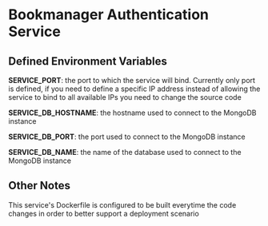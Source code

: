 # Bookmanager Authentication Service

## Defined Environment Variables

**SERVICE_PORT**: the port to which the service will bind. Currently only port is defined, if you need to define a specific IP address instead of allowing the service to bind to all available IPs you need to change the source code

**SERVICE_DB_HOSTNAME**: the hostname used to connect to the MongoDB instance

**SERVICE_DB_PORT**: the port used to connect to the MongoDB instance

**SERVICE_DB_NAME**: the name of the database used to connect to the MongoDB instance


## Other Notes

This service's Dockerfile is configured to be built everytime the code changes in order to better support a deployment scenario